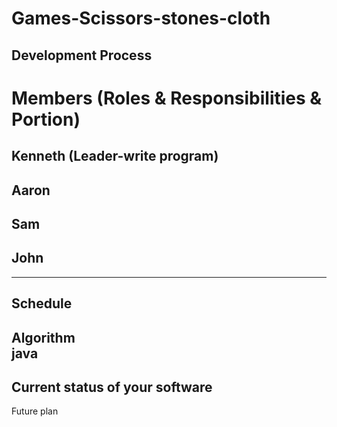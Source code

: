 # Games-Scissors-stones-cloth
Development Process<br />
---------------------------------------
# Members (Roles & Responsibilities & Portion)<br />
## Kenneth (Leader-write program)<br />
## Aaron<br />
## Sam<br />
## John<br />
---------------------------------------
Schedule<br />
---------------------------------------
Algorithm<br />
java<br />
---------------------------------------
Current status of your software<br />
---------------------------------------
Future plan<br />
